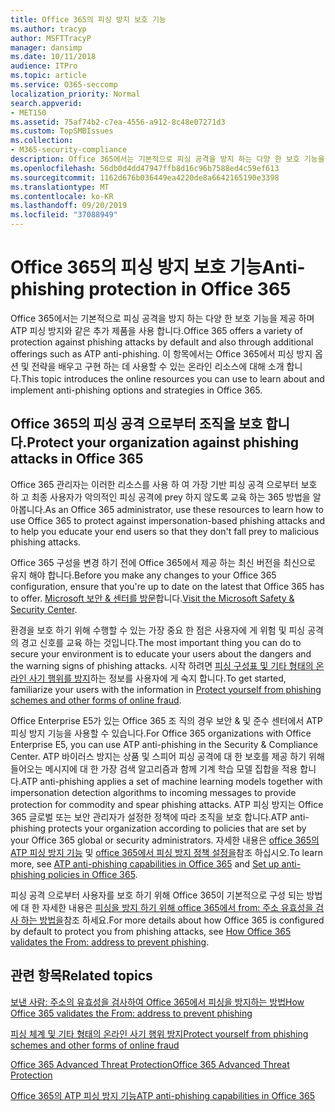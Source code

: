 ```yaml
---
title: Office 365의 피싱 방지 보호 기능
ms.author: tracyp
author: MSFTTracyP
manager: dansimp
ms.date: 10/11/2018
audience: ITPro
ms.topic: article
ms.service: O365-seccomp
localization_priority: Normal
search.appverid:
- MET150
ms.assetid: 75af74b2-c7ea-4556-a912-8c48e07271d3
ms.custom: TopSMBIssues
ms.collection:
- M365-security-compliance
description: Office 365에서는 기본적으로 피싱 공격을 방지 하는 다양 한 보호 기능을 제공 하며 ATP 피싱 방지와 같은 추가 제품을 사용 합니다. 이 항목에서는 Office 365에서 피싱 방지 옵션 및 전략을 배우고 구현 하는 데 사용할 수 있는 온라인 리소스에 대해 소개 합니다.
ms.openlocfilehash: 56db0d4dd47947ffb8d16c96b7588ed4c59ef613
ms.sourcegitcommit: 1162d676b036449ea4220de8a6642165190e3398
ms.translationtype: MT
ms.contentlocale: ko-KR
ms.lasthandoff: 09/20/2019
ms.locfileid: "37088949"
---
```

# <a name="anti-phishing-protection-in-office-365"></a><span data-ttu-id="8e714-104">Office 365의 피싱 방지 보호 기능</span><span class="sxs-lookup"><span data-stu-id="8e714-104">Anti-phishing protection in Office 365</span></span>

<span data-ttu-id="8e714-105">Office 365에서는 기본적으로 피싱 공격을 방지 하는 다양 한 보호 기능을 제공 하며 ATP 피싱 방지와 같은 추가 제품을 사용 합니다.</span><span class="sxs-lookup"><span data-stu-id="8e714-105">Office 365 offers a variety of protection against phishing attacks by default and also through additional offerings such as ATP anti-phishing.</span></span> <span data-ttu-id="8e714-106">이 항목에서는 Office 365에서 피싱 방지 옵션 및 전략을 배우고 구현 하는 데 사용할 수 있는 온라인 리소스에 대해 소개 합니다.</span><span class="sxs-lookup"><span data-stu-id="8e714-106">This topic introduces the online resources you can use to learn about and implement anti-phishing options and strategies in Office 365.</span></span>
  
## <a name="protect-your-organization-against-phishing-attacks-in-office-365"></a><span data-ttu-id="8e714-107">Office 365의 피싱 공격 으로부터 조직을 보호 합니다.</span><span class="sxs-lookup"><span data-stu-id="8e714-107">Protect your organization against phishing attacks in Office 365</span></span>

<span data-ttu-id="8e714-108">Office 365 관리자는 이러한 리소스를 사용 하 여 가장 기반 피싱 공격 으로부터 보호 하 고 최종 사용자가 악의적인 피싱 공격에 prey 하지 않도록 교육 하는 365 방법을 알아봅니다.</span><span class="sxs-lookup"><span data-stu-id="8e714-108">As an Office 365 administrator, use these resources to learn how to use Office 365 to protect against impersonation-based phishing attacks and to help you educate your end users so that they don't fall prey to malicious phishing attacks.</span></span>
  
<span data-ttu-id="8e714-109">Office 365 구성을 변경 하기 전에 Office 365에서 제공 하는 최신 버전을 최신으로 유지 해야 합니다.</span><span class="sxs-lookup"><span data-stu-id="8e714-109">Before you make any changes to your Office 365 configuration, ensure that you're up to date on the latest that Office 365 has to offer.</span></span> <span data-ttu-id="8e714-110">[Microsoft 보안 &amp; 센터를 방문](https://www.microsoft.com/security/default.aspx)합니다.</span><span class="sxs-lookup"><span data-stu-id="8e714-110">[Visit the Microsoft Safety &amp; Security Center](https://www.microsoft.com/security/default.aspx).</span></span>
  
<span data-ttu-id="8e714-111">환경을 보호 하기 위해 수행할 수 있는 가장 중요 한 점은 사용자에 게 위험 및 피싱 공격의 경고 신호를 교육 하는 것입니다.</span><span class="sxs-lookup"><span data-stu-id="8e714-111">The most important thing you can do to secure your environment is to educate your users about the dangers and the warning signs of phishing attacks.</span></span> <span data-ttu-id="8e714-112">시작 하려면 [피싱 구성표 및 기타 형태의 온라인 사기 행위를 방지](https://support.office.com/article/f84750b4-2f2c-46c3-89f6-e65f7f8c3546)하는 정보를 사용자에 게 숙지 합니다.</span><span class="sxs-lookup"><span data-stu-id="8e714-112">To get started, familiarize your users with the information in [Protect yourself from phishing schemes and other forms of online fraud](https://support.office.com/article/f84750b4-2f2c-46c3-89f6-e65f7f8c3546).</span></span>
  
<span data-ttu-id="8e714-113">Office Enterprise E5가 있는 Office 365 조 직의 경우 보안 &amp; 및 준수 센터에서 ATP 피싱 방지 기능을 사용할 수 있습니다.</span><span class="sxs-lookup"><span data-stu-id="8e714-113">For Office 365 organizations with Office Enterprise E5, you can use ATP anti-phishing in the Security &amp; Compliance Center.</span></span> <span data-ttu-id="8e714-114">ATP 바이러스 방지는 상품 및 스피어 피싱 공격에 대 한 보호를 제공 하기 위해 들어오는 메시지에 대 한 가장 검색 알고리즘과 함께 기계 학습 모델 집합을 적용 합니다.</span><span class="sxs-lookup"><span data-stu-id="8e714-114">ATP anti-phishing applies a set of machine learning models together with impersonation detection algorithms to incoming messages to provide protection for commodity and spear phishing attacks.</span></span> <span data-ttu-id="8e714-115">ATP 피싱 방지는 Office 365 글로벌 또는 보안 관리자가 설정한 정책에 따라 조직을 보호 합니다.</span><span class="sxs-lookup"><span data-stu-id="8e714-115">ATP anti-phishing protects your organization according to policies that are set by your Office 365 global or security administrators.</span></span> <span data-ttu-id="8e714-116">자세한 내용은 [office 365의 ATP 피싱 방지 기능](atp-anti-phishing.md) 및 [office 365에서 피싱 방지 정책 설정을](set-up-anti-phishing-policies.md)참조 하십시오.</span><span class="sxs-lookup"><span data-stu-id="8e714-116">To learn more, see [ATP anti-phishing capabilities in Office 365](atp-anti-phishing.md) and [Set up anti-phishing policies in Office 365](set-up-anti-phishing-policies.md).</span></span>
  
<span data-ttu-id="8e714-117">피싱 공격 으로부터 사용자를 보호 하기 위해 Office 365이 기본적으로 구성 되는 방법에 대 한 자세한 내용은 [피싱을 방지 하기 위해 office 365에서 from: 주소 유효성을 검사 하는 방법을](how-office-365-validates-the-from-address.md)참조 하세요.</span><span class="sxs-lookup"><span data-stu-id="8e714-117">For more details about how Office 365 is configured by default to protect you from phishing attacks, see [How Office 365 validates the From: address to prevent phishing](how-office-365-validates-the-from-address.md).</span></span>
  
## <a name="related-topics"></a><span data-ttu-id="8e714-118">관련 항목</span><span class="sxs-lookup"><span data-stu-id="8e714-118">Related topics</span></span>

[<span data-ttu-id="8e714-119">보낸 사람: 주소의 유효성을 검사하여 Office 365에서 피싱을 방지하는 방법</span><span class="sxs-lookup"><span data-stu-id="8e714-119">How Office 365 validates the From: address to prevent phishing</span></span>](how-office-365-validates-the-from-address.md)
  
[<span data-ttu-id="8e714-120">피싱 체계 및 기타 형태의 온라인 사기 행위 방지</span><span class="sxs-lookup"><span data-stu-id="8e714-120">Protect yourself from phishing schemes and other forms of online fraud</span></span>](https://support.office.com/article/f84750b4-2f2c-46c3-89f6-e65f7f8c3546)
  
[<span data-ttu-id="8e714-121">Office 365 Advanced Threat Protection</span><span class="sxs-lookup"><span data-stu-id="8e714-121">Office 365 Advanced Threat Protection</span></span>](office-365-atp.md)
  
[<span data-ttu-id="8e714-122">Office 365의 ATP 피싱 방지 기능</span><span class="sxs-lookup"><span data-stu-id="8e714-122">ATP anti-phishing capabilities in Office 365</span></span>](atp-anti-phishing.md)
  

